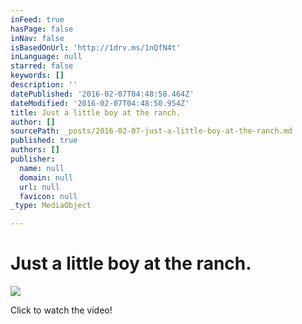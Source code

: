 ```yaml
---
inFeed: true
hasPage: false
inNav: false
isBasedOnUrl: 'http://1drv.ms/1nQfN4t'
inLanguage: null
starred: false
keywords: []
description: ''
datePublished: '2016-02-07T04:48:58.464Z'
dateModified: '2016-02-07T04:48:50.954Z'
title: Just a little boy at the ranch.
author: []
sourcePath: _posts/2016-02-07-just-a-little-boy-at-the-ranch.md
published: true
authors: []
publisher:
  name: null
  domain: null
  url: null
  favicon: null
_type: MediaObject

---
```

# Just a little boy at the ranch.
![](https://the-grid-user-content.s3-us-west-2.amazonaws.com/29ecaa24-f0c6-43d1-aed5-b9319d890577.PNG)

Click to watch the video!
